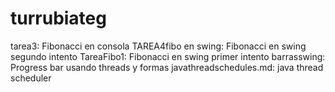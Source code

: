 # turrubiateg

tarea3: Fibonacci en consola
TAREA4fibo en swing: Fibonacci en swing segundo intento
TareaFibo1: Fibonacci en swing primer intento
barrasswing: Progress bar usando threads y formas
javathreadschedules.md: java thread scheduler